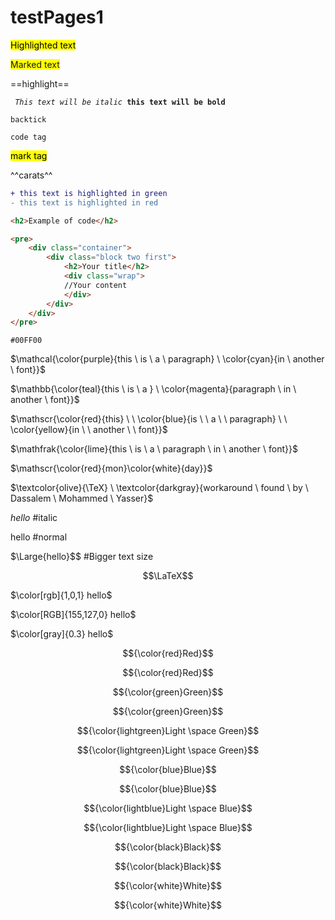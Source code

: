 # testPages1

<mark style="background-color: #FFFF00">Highlighted text</mark>

<span style="background-color: #FFFF00">Marked text</span>

==highlight==

<code> <i>This text will be italic</i> <b>this text will be bold</b> </code>

`backtick`

<code>code tag</code>

<mark>mark tag</mark>

^^carats^^

```diff
+ this text is highlighted in green
- this text is highlighted in red
```
```html
<h2>Example of code</h2>

<pre>
    <div class="container">
        <div class="block two first">
            <h2>Your title</h2>
            <div class="wrap">
            //Your content
            </div>
        </div>
    </div>
</pre>
```

`#00FF00`

$\mathcal{\color{purple}{this \ is \ a \ paragraph} \ \color{cyan}{in \ another \ font}}$

$\mathbb{\color{teal}{this \ is \ a } \ \color{magenta}{paragraph \ in \ another \ font}}$

$\mathscr{\color{red}{this} \ \ \color{blue}{is \ \ a \ \ paragraph} \ \ \color{yellow}{in \ \ another \ \ font}}$

$\mathfrak{\color{lime}{this \ is \ a \ paragraph \ in \ another \ font}}$

$\mathscr{\color{red}{mon}\color{white}{day}}$

$\textcolor{olive}{\TeX} \ \textcolor{darkgray}{workaround \ found \ by \ Dassalem \ Mohammed \ Yasser}$

$\textit{hello}$  #italic

$\text{hello}$    #normal

$\Large{hello}$$   #Bigger text size

$$\LaTeX$$

$\color[rgb]{1,0,1} hello$

$\color[RGB]{155,127,0} hello$

$\color[gray]{0.3} hello$

$${\color{red}Red}$$	

$${\color{red}Red}$$

$${\color{green}Green}$$	

$${\color{green}Green}$$

$${\color{lightgreen}Light \space Green}$$	

$${\color{lightgreen}Light \space Green}$$

$${\color{blue}Blue}$$	

$${\color{blue}Blue}$$

$${\color{lightblue}Light \space Blue}$$	

$${\color{lightblue}Light \space Blue}$$

$${\color{black}Black}$$	

$${\color{black}Black}$$

$${\color{white}White}$$	

$${\color{white}White}$$
